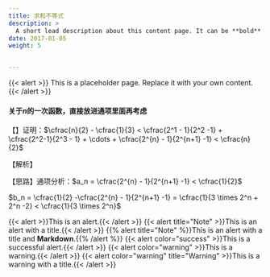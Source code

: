 ```yaml
---
title: 求和不等式
description: >
  A short lead description about this content page. It can be **bold** or _italic_ and can be split over multiple paragraphs.
date: 2017-01-05
weight: 5


---
```


{{< alert >}}
This is a placeholder page. Replace it with your own content.
{{< /alert >}}



#### 关于$n$的一次函数，直接放进通项里面再考虑

【】证明：$\cfrac{n}{2} - \cfrac{1}{3} < \cfrac{2^1 - 1}{2^2 -1} + \cfrac{2^2-1}{2^3 - 1} + \cdots + \cfrac{2^{n} - 1}{2^{n+1} -1} < \cfrac{n}{2}$

【解析】


【思路】通项分析：$a_n = \cfrac{2^{n} - 1}{2^{n+1} -1} < \cfrac{1}{2}$

$b_n = \cfrac{1}{2} -\cfrac{2^{n} - 1}{2^{n+1} -1} = \cfrac{1}{3 \times 2^n + 2^n -2} < \cfrac{1}{3 \times 2^n}$






{{< alert >}}This is an alert.{{< /alert >}}
{{< alert title="Note" >}}This is an alert with a title.{{< /alert >}}
{{% alert title="Note" %}}This is an alert with a title and **Markdown**.{{% /alert %}}
{{< alert color="success" >}}This is a successful alert.{{< /alert >}}
{{< alert color="warning" >}}This is a warning.{{< /alert >}}
{{< alert color="warning" title="Warning" >}}This is a warning with a title.{{< /alert >}}


